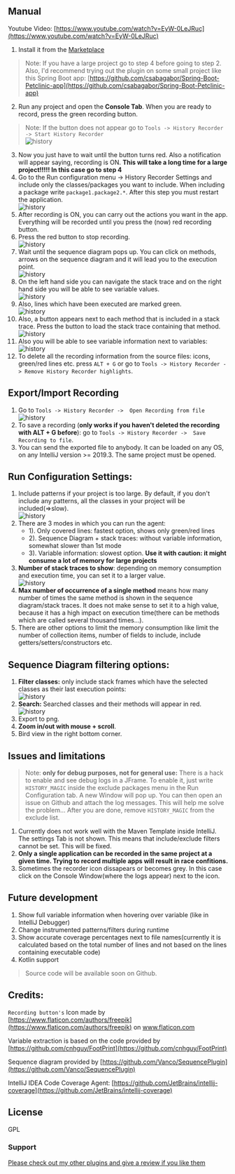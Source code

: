 ## Manual

Youtube Video: [https://www.youtube.com/watch?v=EyW-0LeJRuc](https://www.youtube.com/watch?v=EyW-0LeJRuc)

1. Install it from the [Marketplace](https://plugins.jetbrains.com/plugin/14968-execution-history-recorder)     
>Note: If you have a large project go to step 4 before going to step 2. Also, I'd recommend trying out the plugin on some small project like this Spring Boot app:
 [https://github.com/csabagabor/Spring-Boot-Petclinic-app](https://github.com/csabagabor/Spring-Boot-Petclinic-app) 
2. Run any project and open the **Console Tab**. When you are ready to record, press the green recording button.   
> Note: If the button does not appear go to `Tools -> History Recorder -> Start History Recorder`  
![history](/images/start.bmp)  
3. Now you just have to wait until the button turns red. Also a notification will appear saying, recording is ON. **This will take a long time for a large project!!!!! In this case go to step 4**
4. Go to the Run configuration menu -> History Recorder Settings and include only the classes/packages you want to include. When including a package write `package1.package2.*`.  After this step you must restart the application.    
![history](/images/configuration.bmp)    
5. After recording is ON, you can carry out the actions you want in the app. Everything will be recorded until you press the (now) red recording button.  
6. Press the red button to stop recording.  
![history](/images/stop.bmp)  
7. Wait until the sequence diagram pops up. You can click on methods, arrows on the sequence diagram and it will lead you to the execution point.  
![history](/images/sequence.bmp)  
8. On the left hand side you can navigate the stack trace and on the right hand side you will be able to see variable values.  
![history](/images/execution.bmp)
9. Also, lines which have been executed are marked green.   
![history](/images/coverage.bmp)
10. Also, a button appears next to each method that is included in a stack trace. Press the button to load the stack trace containing that method.  
![history](/images/execution_points.bmp)
11. Also you will be able to see variable information next to variables:  
![history](/images/hover.bmp)
12. To delete all the recording information from the source files: icons, green/red lines etc. press `ALT + G` or go to `Tools -> History Recorder ->
 Remove History Recorder highlights`.

## Export/Import Recording

1. Go to `Tools -> History Recorder ->  Open Recording from file`  
![history](/images/open_recording.bmp)
2. To save a recording (**only works if you haven't deleted the recording with ALT + G before**): go to `Tools -> History Recorder ->  Save Recording to file`.
3. You can send the exported file to anybody. It can be loaded on any OS, on any IntelliJ version >= 2019.3. The same project must be opened.

## Run Configuration Settings:
1. Include patterns if your project is too large. By default, if you don't include any patterns, all the classes in your project will be included(=>slow).  
![history](/images/patterns.bmp)
2. There are 3 modes in which you can run the agent:  
	- 1). Only covered lines: fastest option, shows only green/red lines
	- 2). Sequence Diagram + stack traces: without variable information, somewhat slower than 1st mode
	- 3). Variable information: slowest option. **Use it with caution: it might consume a lot of memory for large projects**
3. **Number of stack traces to show**: depending on memory consumption and execution time, you can set it to a larger value.  
![history](/images/nr_breaks.bmp)
4. **Max number of occurrence of a single method** means how many number of times the same method is shown in the sequence diagram/stack traces. It does not make sense to set it to a high value, because it has a high impact on execution time(there can be methods which are called several thousand times...).
5. There are other options to limit the memory consumption like limit the number of collection items, number of fields to include, include getters/setters/constructors etc.

## Sequence Diagram filtering options:
1. **Filter classes:** only include stack frames which have the selected classes as their last execution points:  
![history](/images/filter.bmp)
2. **Search:** Searched classes and their methods will appear in red. 
![history](/images/search.bmp)
3. Export to png.
4. **Zoom in/out with mouse + scroll**.
5. Bird view in the right bottom corner.

## Issues and limitations
> Note: **only for debug purposes, not for general use:** There is a hack to enable and see debug logs in a JFrame. To enable it, just write `HISTORY_MAGIC` inside the exclude packages menu in the Run Configuration tab. A new Window will pop up. You can then open an issue on Github and attach the log messages. This will help me solve the problem... After you are done, remove `HISTORY_MAGIC` from the exclude list. 
1. Currently does not work well with the Maven Template inside IntelliJ. The settings Tab is not shown. This means that include/exclude filters cannot be set. This will be fixed.
2. **Only a single application can be recorded in the same project at a given time. Trying to record multiple apps will result in race confitions.**
3. Sometimes the recorder icon dissapears or becomes grey. In this case click on the Console Window(where the logs appear) next to the icon.

## Future development
1. Show full variable information when hovering over variable (like in IntelliJ Debugger)
2. Change instrumented patterns/filters during runtime
3. Show accurate coverage percentages next to file names(currently it is calculated based on the total number of lines and not based on the lines containing executable code)
4. Kotlin support

> Source code will be available soon on Github.

## Credits:  
`Recording button's` Icon made by [https://www.flaticon.com/authors/freepik](https://www.flaticon.com/authors/freepik) on 
www.flaticon.com  

Variable extraction is based on the code provided by [https://github.com/cnhguy/FootPrint](https://github.com/cnhguy/FootPrint)

Sequence diagram provided by [https://github.com/Vanco/SequencePlugin](https://github.com/Vanco/SequencePlugin)

IntelliJ IDEA Code Coverage Agent: [https://github.com/JetBrains/intellij-coverage](https://github.com/JetBrains/intellij-coverage)  

## License
GPL

### Support 
[Please check out my other plugins and give a review if you like them](https://plugins.jetbrains.com/author/b008256f-d5e7-4092-a142-ce7029345cec)
